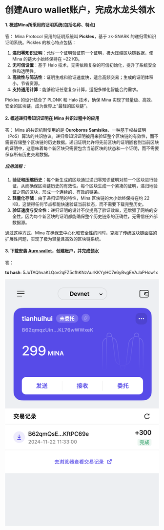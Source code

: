 # 创建Auro wallet账户，完成水龙头领水

#### 1. 概述Mina所采用的证明系统(包括名称、特点)
答：
Mina Protocol 采用的证明系统叫 **Pickles**，基于 zk-SNARK 的递归零知识证明系统。Pickles 的核心特点包括：  

1. **递归零知识证明**：允许一个证明验证前一个证明，极大压缩区块链数据，使 Mina 的链大小始终保持在 ~22 KB。  
2. **无可信设置**：基于 Halo 技术，无需依赖复杂的可信初始化，提升了系统安全性和透明性。  
3. **高效性与简洁性**：证明生成和验证速度快，适合高频交易；生成的证明体积小，节省资源。  
4. **支持通用计算**：能够验证任意复杂计算，适配多样化智能合约需求。  

Pickles 的设计结合了 PLONK 和 Halo 技术，确保 Mina 实现了轻量级、高效、安全的区块链，成为世界上“最轻的区块链”。

#### 2. 概述递归零知识证明在 Mina 共识过程中的应用

答：
Mina 的共识机制使用的是 **Ouroboros Samisika**，一种基于权益证明（PoS）算法的共识协议。递归零知识证明被用来验证整个区块链的有效性，而不需要存储整个区块链的历史数据。递归证明允许将先前区块的证明嵌套到当前区块的证明中，这意味着每个新区块只需要包含当前区块的状态和一个证明，而不需要保存所有历史交易数据。

##### **应用流程：**
1. **验证和压缩历史**：每个新生成的区块通过递归零知识证明对前一个区块进行验证，从而确保区块链历史的有效性。每个区块生成一个紧凑的证明，递归地验证之前的区块，形成一个连续的、有效的链条。
2. **轻量化存储**：由于递归证明的特性，Mina 区块链的大小始终保持在约 22 KB，这使得任何节点都能快速验证当前状态，而不需要下载完整历史。
3. **验证速度与安全性**：递归证明的设计不仅提高了验证效率，还增强了网络的安全性，因为每个新区块的证明都能确保整个历史链条的正确性，无需信任外部数据源。

通过这种方式，Mina 在确保去中心化和安全性的同时，克服了传统区块链面临的扩展性问题，实现了极为轻量且高效的区块链系统。


#### 3. 下载安装 [Auro wallet](https://www.aurowallet.com/download/)，创建账户，并完成[领水](https://faucet.minaprotocol.com/)

答：

**tx hash**: 5JuTAQhvaKLQov2qFZ5cfhKNzAurKKYyHC7e6yBvgEVAJaPHcw1x

![alt text](1122.png)

